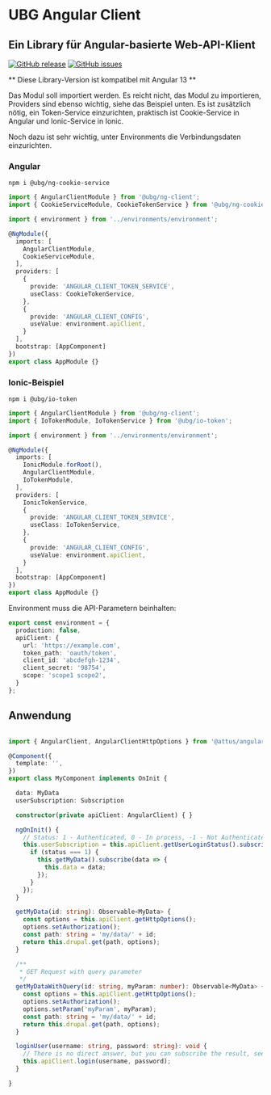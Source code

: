 # UBG Angular Client

## Ein Library für Angular-basierte Web-API-Klient

[![GitHub release](https://img.shields.io/github/release/ubg-developer/ng-client.svg)](https://GitHub.com/ubg-developer/ng-client/releases/)
[![GitHub issues](https://img.shields.io/github/issues/ubg-developer/ng-client.svg)](https://GitHub.com/ubg-developer/ng-client/issues/)

** Diese Library-Version ist kompatibel mit Angular 13 **

Das Modul soll importiert werden. Es reicht nicht, das Modul zu importieren, Providers sind ebenso wichtig,
siehe das Beispiel unten. Es ist zusätzlich nötig, ein Token-Service einzurichten, praktisch ist Cookie-Service
in Angular und Ionic-Service in Ionic.

Noch dazu ist sehr wichtig, unter Environments die Verbindungsdaten einzurichten.

### Angular

```
npm i @ubg/ng-cookie-service
```
```ts
import { AngularClientModule } from '@ubg/ng-client';
import { CookieServiceModule, CookieTokenService } from '@ubg/ng-cookie-service';

import { environment } from '../environments/environment';

@NgModule({
  imports: [
    AngularClientModule,
    CookieServiceModule,
  ],
  providers: [
    {
      provide: 'ANGULAR_CLIENT_TOKEN_SERVICE',
      useClass: CookieTokenService,
    },
    {
      provide: 'ANGULAR_CLIENT_CONFIG',
      useValue: environment.apiClient,
    }
  ],
  bootstrap: [AppComponent]
})
export class AppModule {}
```

### Ionic-Beispiel
```
npm i @ubg/io-token
```
```ts
import { AngularClientModule } from '@ubg/ng-client';
import { IoTokenModule, IoTokenService } from '@ubg/io-token';

import { environment } from '../environments/environment';

@NgModule({
  imports: [
    IonicModule.forRoot(),
    AngularClientModule,
    IoTokenModule,
  ],
  providers: [
    IonicTokenService,
    {
      provide: 'ANGULAR_CLIENT_TOKEN_SERVICE',
      useClass: IoTokenService,
    },
    {
      provide: 'ANGULAR_CLIENT_CONFIG',
      useValue: environment.apiClient,
    }
  ],
  bootstrap: [AppComponent]
})
export class AppModule {}
```

Environment muss die API-Parametern beinhalten:
```ts
export const environment = {
  production: false,
  apiClient: {
    url: 'https://example.com',
    token_path: 'oauth/token',
    client_id: 'abcdefgh-1234',
    client_secret: '98754',
    scope: 'scope1 scope2',
  }
};
```

## Anwendung

```ts

import { AngularClient, AngularClientHttpOptions } from '@attus/angular-client';

@Component({
  template: '',
})
export class MyComponent implements OnInit {

  data: MyData
  userSubscription: Subscription

  constructor(private apiClient: AngularClient) { }

  ngOnInit() {
    // Status: 1 - Authenticated, 0 - In process, -1 - Not Authenticated
    this.userSubscription = this.apiClient.getUserLoginStatus().subscribe(status => {
      if (status === 1) {
        this.getMyData().subscribe(data => {
          this.data = data;
        });
      }
    });
  }

  getMyData(id: string): Observable<MyData> {
    const options = this.apiClient.getHttpOptions();
    options.setAuthorization();
    const path: string = 'my/data/' + id;
    return this.drupal.get(path, options);
  }

  /**
   * GET Request with query parameter
   */
  getMyDataWithQuery(id: string, myParam: number): Observable<MyData> {
    const options = this.apiClient.getHttpOptions();
    options.setAuthorization();
    options.setParam('myParam', myParam);
    const path: string = 'my/data/' + id;
    return this.drupal.get(path, options);
  }

  loginUser(username: string, password: string): void {
    // There is no direct answer, but you can subscribe the result, see getUserLoginStatus()
    this.apiClient.login(username, password);
  }

}
```
